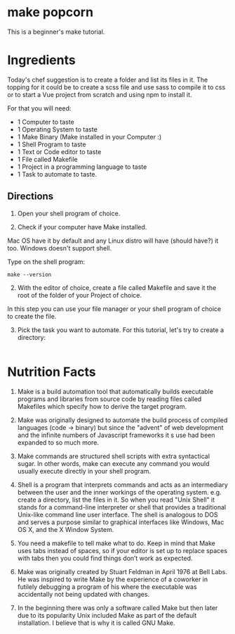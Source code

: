 # make popcorn 
This is a beginner's make tutorial.

# Ingredients

Today's chef suggestion is to create a folder and list its files in it. The topping for it could be to create a scss file and use sass to compile it to css or to start a Vue project from scratch and using npm to install it. 

For that you will need:
- 1 Computer to taste
- 1 Operating System to taste 
- 1 Make Binary (Make installed in your Computer :)
- 1 Shell Program to taste
- 1 Text or Code editor to taste
- 1 File called Makefile
- 1 Project in a programming language to taste
- 1 Task to automate to taste. 


## Directions

1. Open your shell program of choice.

2. Check if your computer have Make installed. 

Mac OS have it by default and any Linux distro will have (should have?) it too. Windows doesn't support shell.

Type on the shell program:
```
make --version
```

2. With the editor of choice, create a file called Makefile and save it the root of the folder of your Project of choice.

In this step you can use your file manager or your shell program of choice to create the file. 

3. Pick the task you want to automate. For this tutorial, let's try to create a directory:

```

```




# Nutrition Facts

1. Make is a build automation tool that automatically builds executable programs and libraries from source code by reading files called Makefiles which specify how to derive the target program. 

2. Make was originally designed to automate the build process of compiled languages (code -> binary) but since the "advent" of web development and the infinite numbers of Javascript frameworks it s use had been expanded to so much more. 

3. Make commands are structured shell scripts with extra syntactical sugar. In other words, make can execute any command you would usually execute directly in your shell program.

4. Shell is a program that interprets commands and acts as an intermediary between the user and the inner workings of the operating system. e.g. create a directory, list the files in it. So when you read "Unix Shell" it stands for a command-line interpreter or shell that provides a traditional Unix-like command line user interface.  The shell is analogous to DOS and serves a purpose similar to graphical interfaces like Windows, Mac OS X, and the X Window System.

5. You need a makefile to tell make what to do. Keep in mind that Make uses tabs instead of spaces, so if your editor is set up to replace spaces with tabs then you could find things don’t work as expected. 

6. Make was originally created by Stuart Feldman in April 1976 at Bell Labs. He was inspired to write Make by the experience of a coworker in futilely debugging a program of his where the executable was accidentally not being updated with changes.

7. In the beginning there was only a software called Make but then later due to its popularity Unix included Make as part of the default installation. I believe that is why it is called GNU Make.












